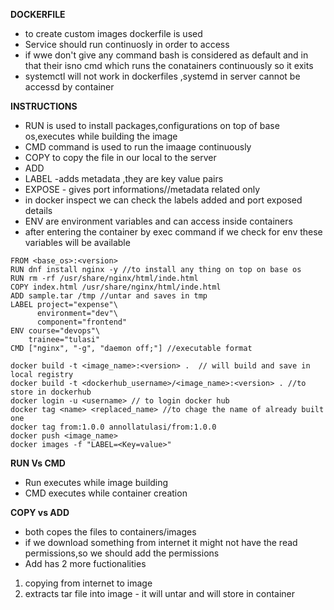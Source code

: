 **DOCKERFILE**
- to create custom images dockerfile is used
- Service should run continuosly in order to access
- if wwe don't give any command bash is considered as default and in that their isno cmd which runs the conatainers continuously so it exits
- systemctl will not work in dockerfiles ,systemd in server cannot be accessd by container

**INSTRUCTIONS**
- RUN is used to install packages,configurations on top of base os,executes while building the image
- CMD command is used to run the imaage continuously
- COPY to copy the file in our local to the server
- ADD
- LABEL -adds metadata ,they are key value pairs
- EXPOSE - gives port informations//metadata related only
- in docker inspect we can check the labels added and port exposed details
- ENV are environment variables and can access inside containers
- after entering the container by exec command if we check for env these variables will be available
```
FROM <base_os>:<version>
RUN dnf install nginx -y //to install any thing on top on base os
RUN rm -rf /usr/share/nginx/html/inde.html
COPY index.html /usr/share/nginx/html/inde.html
ADD sample.tar /tmp //untar and saves in tmp
LABEL project="expense"\
      environment="dev"\
      component="frontend"
ENV course="devops"\
    trainee="tulasi"
CMD ["nginx", "-g", "daemon off;"] //executable format
```

```
docker build -t <image_name>:<version> .  // will build and save in local registry
docker build -t <dockerhub_username>/<image_name>:<version> . //to store in dockerhub
docker login -u <username> // to login docker hub
docker tag <name> <replaced_name> //to chage the name of already built one
docker tag from:1.0.0 annollatulasi/from:1.0.0
docker push <image_name>
docker images -f "LABEL=<Key=value>"
```

**RUN Vs CMD**
- Run executes while image building
- CMD executes while container creation

**COPY vs ADD**
- both copes the files to containers/images
- if we download something from internet it might not have the read permissions,so we should add the permissions
- Add has 2 more fuctionalities
1. copying from internet to image
2. extracts tar file into image - it will untar and will store in container